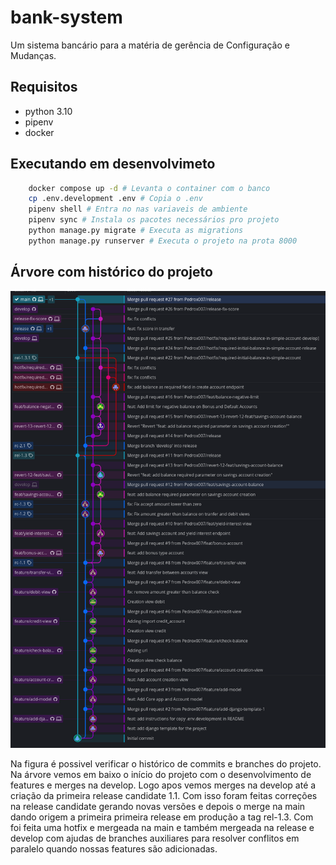 # bank-system
Um sistema bancário para a matéria de gerência de Configuração e Mudanças.


## Requisitos
- python 3.10
- pipenv
- docker

## Executando em desenvolvimeto
```bash
    docker compose up -d # Levanta o container com o banco
    cp .env.development .env # Copia o .env
    pipenv shell # Entra no nas variaveis de ambiente
    pipenv sync # Instala os pacotes necessários pro projeto
    python manage.py migrate # Executa as migrations
    python manage.py runserver # Executa o projeto na prota 8000
```

## Árvore com histórico do projeto
![RabbitMQ first version](/resources/git-tree.png)

Na figura é possivel verificar o histórico de commits e branches do projeto. Na árvore vemos em baixo o início do projeto com o desenvolvimento de features e merges na develop. Logo apos vemos merges na develop até a criação da primeira release candidate 1.1. Com isso foram feitas correções na release candidate gerando novas versões e depois o merge na main dando origem a primeira primeira release em produção a tag rel-1.3. Com foi feita uma hotfix e mergeada na main e também mergeada na release e develop com ajudas de branches auxiliares para resolver conflitos em paralelo quando nossas features são adicionadas. 